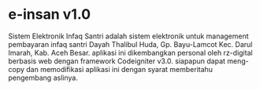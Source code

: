 # e-insan v1.0
Sistem Elektronik Infaq Santri
adalah sistem elektronik untuk management pembayaran infaq santri Dayah Thalibul Huda, Gp. Bayu-Lamcot Kec. Darul Imarah, Kab. Aceh Besar. aplikasi ini dikembangkan personal oleh rz-digital berbasis web dengan framework Codeigniter v3.0. siapapun dapat meng-copy dan memodifikasi aplikasi ini dengan syarat memberitahu pengembang aslinya.

